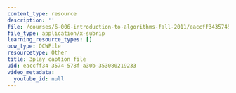 ```yaml
---
content_type: resource
description: ''
file: /courses/6-006-introduction-to-algorithms-fall-2011/eaccff343574578fa30b353080219233_r5pXu1PAUkI.vtt
file_type: application/x-subrip
learning_resource_types: []
ocw_type: OCWFile
resourcetype: Other
title: 3play caption file
uid: eaccff34-3574-578f-a30b-353080219233
video_metadata:
  youtube_id: null
---
```

